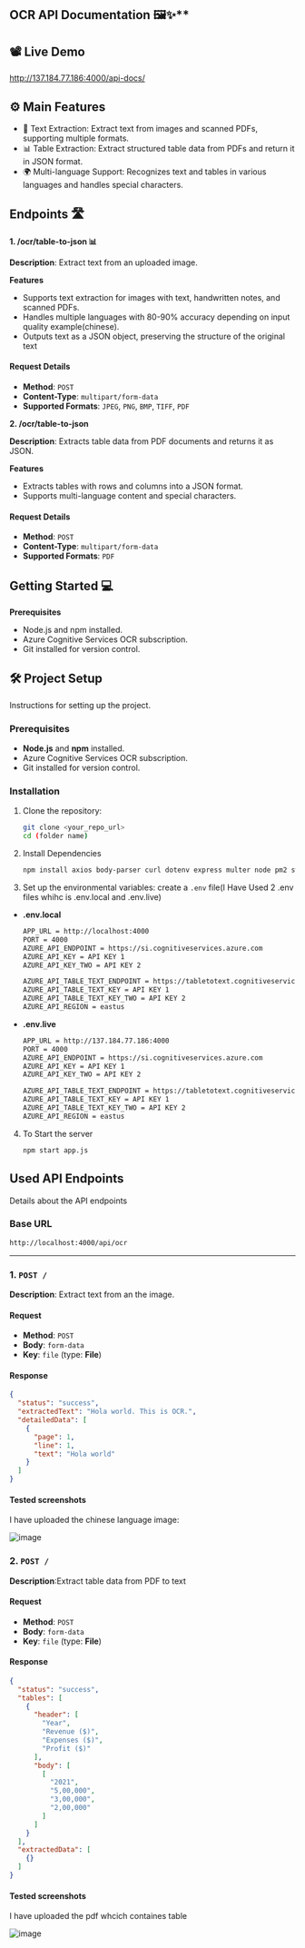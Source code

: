 ## OCR API Documentation 🖼️✨**

## 📽️ Live Demo
http://137.184.77.186:4000/api-docs/

## ⚙️ Main Features
- 📄 Text Extraction: Extract text from images and scanned PDFs, supporting multiple formats.
- 📊 Table Extraction: Extract structured table data from PDFs and return it in JSON format.
- 🌍 Multi-language Support: Recognizes text and tables in various languages and handles special characters.

## Endpoints 🛣️
**1. /ocr/table-to-json 📊**

**Description**: Extract text from an uploaded image.

**Features**
- Supports text extraction for images with text, handwritten notes,  and scanned PDFs.
- Handles multiple languages with 80-90% accuracy depending on input quality example(chinese).
- Outputs text as a JSON object, preserving the structure of the original text

#### **Request Details**
- **Method**: `POST`
- **Content-Type**: `multipart/form-data`
- **Supported Formats**: `JPEG`, `PNG`, `BMP`, `TIFF`, `PDF`

**2. /ocr/table-to-json**

**Description**: Extracts table data from PDF documents and returns it as JSON.

**Features**
- Extracts tables with rows and columns into a JSON format.
- Supports multi-language content and special characters.

#### **Request Details**
- **Method**: `POST`
- **Content-Type**: `multipart/form-data`
- **Supported Formats**: `PDF`

## Getting Started 💻

**Prerequisites**
- Node.js and npm installed.
- Azure Cognitive Services OCR subscription.
- Git installed for version control.

<h2 id="project-setup">🛠️ Project Setup</h2>
Instructions for setting up the project.

### Prerequisites
- **Node.js** and **npm** installed.
- Azure Cognitive Services OCR subscription.
- Git installed for version control.

### Installation
1. Clone the repository:
   ```bash
   git clone <your_repo_url>
   cd (folder name)

2. Install Dependencies
   ```bash
   npm install axios body-parser curl dotenv express multer node pm2 swagger-jsdoc swagger-ui-express

3. Set up the environmental variables:
   create a `.env` file(I Have Used 2 .env files whihc is .env.local and .env.live)
  
- **.env.local**
   ```bash 
   APP_URL = http://localhost:4000
   PORT = 4000
   AZURE_API_ENDPOINT = https://si.cognitiveservices.azure.com
   AZURE_API_KEY = API KEY 1
   AZURE_API_KEY_TWO = API KEY 2

   AZURE_API_TABLE_TEXT_ENDPOINT = https://tabletotext.cognitiveservices.azure.com
   AZURE_API_TABLE_TEXT_KEY = API KEY 1
   AZURE_API_TABLE_TEXT_KEY_TWO = API KEY 2
   AZURE_API_REGION = eastus

- **.env.live**
   ```bash 
   APP_URL = http://137.184.77.186:4000
   PORT = 4000
   AZURE_API_ENDPOINT = https://si.cognitiveservices.azure.com
   AZURE_API_KEY = API KEY 1
   AZURE_API_KEY_TWO = API KEY 2

   AZURE_API_TABLE_TEXT_ENDPOINT = https://tabletotext.cognitiveservices.azure.com
   AZURE_API_TABLE_TEXT_KEY = API KEY 1
   AZURE_API_TABLE_TEXT_KEY_TWO = API KEY 2
   AZURE_API_REGION = eastus


4. To Start the server
   ```bash
   npm start app.js


<h2 id="inserted api-endpoints">Used API Endpoints</h2>
Details about the API endpoints

### Base URL
```bash
http://localhost:4000/api/ocr
```
---

### 1. `POST /`
**Description**: Extract text from an the image.

#### Request
- **Method**: `POST`
- **Body**: `form-data`
- **Key**: `file` (type: **File**)
  
#### Response
```json
{
  "status": "success",
  "extractedText": "Hola world. This is OCR.",
  "detailedData": [
    {
      "page": 1,
      "line": 1,
      "text": "Hola world"
    }
  ]
}
```
#### Tested screenshots

I have uploaded the chinese language image:

![image](https://github.com/user-attachments/assets/7d2c6754-191f-4068-bfd7-5cbcc520f857)


### 2. `POST /`
**Description**:Extract table data from PDF to text

#### Request
- **Method**: `POST`
- **Body**: `form-data`
- **Key**: `file` (type: **File**)

#### Response
```json
{
  "status": "success",
  "tables": [
    {
      "header": [
        "Year",
        "Revenue ($)",
        "Expenses ($)",
        "Profit ($)"
      ],
      "body": [
        [
          "2021",
          "5,00,000",
          "3,00,000",
          "2,00,000"
        ]
      ]
    }
  ],
  "extractedData": [
    {}
  ]
}
```
#### Tested screenshots

I have uploaded the pdf whcich containes table

![image](https://github.com/user-attachments/assets/3f28ffde-f6df-4afe-8807-cd135b277c34)
